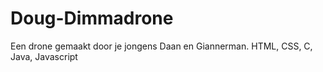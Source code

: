# Doug-Dimmadrone
Een drone gemaakt door je jongens Daan en Giannerman. HTML, CSS, C, Java, Javascript
